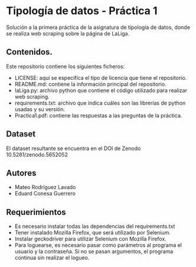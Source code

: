 # Tipología de datos - Práctica 1

Solución a la primera práctica de la asignatura de tipología de datos, donde se realiza web scraping sobre la página de LaLiga.

## Contenidos.

Este repositorio contiene los siguientes ficheros:

- LICENSE: aquí se especifíca el tipo de licencia que tiene el repositorio.
- README.md: contiene la información principal del repositorio.
- laLiga.py: archivo python que contiene el código utilizado para realizar web scraping.
- requirements.txt: archivo que indica cuáles son las librerias de python usadas y su versión.
- Practica1.pdf: contiene las respuestas a las preguntas de la práctica.

## Dataset

El dataset resultante se encuentra en el DOI de Zenodo 10.5281/zenodo.5652052

## Autores

- Mateo Rodríguez Lavado
- Eduard Conesa Guerrero

## Requerimientos

- Es necesario instalar todas las dependencias del requirements.txt
- Tener instalado Mozilla Firefox, que será utilizado por Selenium.
- Instalar geckodriver para utilizar Selenium con Mozilla Firefox.
- Para loguearse, es necesario pasar como parámetros al programa el usuario y la contraseña. Si no se pasan argumentos, el programa continua sin realizar el logueo.
